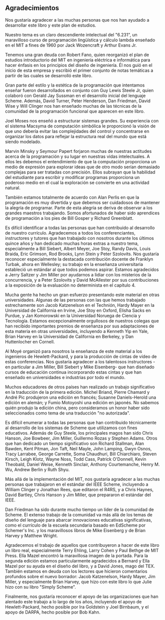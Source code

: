 ## Agradecimientos

Nos gustaría agradecer a las muchas personas que nos han ayudado a desarrollar este libro y este plan de estudios.

Nuestro tema es un claro descendiente intelectual del "6.231", un maravilloso curso de programación lingüística y cálculo lambda enseñado en el MIT a fines de 1960 por Jack Wozencraft y Arthur Evans Jr.

Tenemos una gran deuda con Robert Fano, quien reorganizó el plan de estudios introductorio del MIT en ingeniería eléctrica e informática para hacer énfasis en los principios del diseño de ingeniería. Él nos guió en el inicio de esta empresa y escribió el primer conjunto de notas temáticas a partir de las cuales se desarrolló este libro.

Gran parte del estilo y la estética de la programación que intentamos enseñar fueron desarrollados en conjunto con Guy Lewis Steele Jr, quien colaboró con Gerald Jay Sussman en el desarrollo inicial del lenguaje Scheme. Además, David Turner, Peter Henderson, Dan Friedman, David Wise y Will Clinger nos han enseñado muchas de las técnicas de la comunidad de la programación funcional que aparecen en este libro.

Joel Moses nos enseñó a estructurar sistemas grandes. Su experiencia con el sistema Macsyma de computación simbólica le proporcionó la visión de que uno debería evitar las complejidades del control y concentrarse en organizar los datos para reflejar la estructura real del mundo que está siendo modelado.

Marvin Minsky y Seymour Papert forjaron muchas de nuestras actitudes acerca de la programación y su lugar en nuestras vidas intelectuales. A ellos les debemos el entendimiento de que la computación proporciona un medio de expresión para explorar ideas que de otro modo serían demasiado complejas para ser tratadas con precisión. Ellos subrayan que la habilidad del estudiante para escribir y modificar programas proporciona un poderoso medio en el cual la exploración se convierte en una actividad natural.

También estamos totalmente de acuerdo con Alan Perlis en que la programación es muy divertida y que debemos ser cuidadosos de mantener la alegría de programar. Parte de esta alegría se deriva de observar a los grandes maestros trabajando. Somos afortunados de haber sido aprendices de programación a los pies de Bill Gosper y Richard Greenblatt.

Es difícil identificar a todas las personas que han contribuido al desarrollo de nuestro currículo. Agradecemos a todos los conferenciantes, instructores y tutores que han trabajado con nosotros durante los últimos quince años y han dedicado muchas horas extras a nuestro tema, especialmente a Bill Siebert, Albert Meyer, Joe Stoy, Randy Davis, Louis Braida, Eric Grimson, Rod Brooks, Lynn Stein y Peter Szolovits. Nos gustaría reconocer especialmente la destacada contribución docente de Franklyn Turbak, ahora en Wellesley; su trabajo en la enseñanza universitaria estableció un estándar al que todos podemos aspirar. Estamos agradecidos a Jerry Saltzer y Jim Miller por ayudarnos a lidiar con los misterios de la concurrencia, y a Peter Szolovits y David McAllester por sus contribuciones a la exposición de la evaluación no determinista en el capítulo 4.

Mucha gente ha hecho un gran esfuerzo presentando este material en otras universidades. Algunas de las personas con las que hemos trabajado estrechamente son Jacob Katzenelson en el Technión, Hardy Mayer en la Universidad de California en Irvine, Joe Stoy en Oxford, Elisha Sacks en Purdue, y Jan Komorowski en la Universidad Noruega de Ciencia y Tecnología. Estamos excepcionalmente orgullosos de nuestros colegas que han recibido importantes premios de enseñanza por sus adaptaciones de esta materia en otras universidades, incluyendo a Kenneth Yip en Yale, Brian Harvey en la Universidad de California en Berkeley, y Dan Huttenlocher en Cornell.

Al Moyé organizó para nosotros la enseñanza de este material a los ingenieros de Hewlett-Packard, y para la producción de cintas de vídeo de estas conferencias. Nos gustaría agradecer a los talentosos instructores -en particular a Jim Miller, Bill Siebert y Mike Eisenberg- que han diseñado cursos de educación continua incorporando estas cintas y que han enseñado en universidades e industrias por todo el mundo.

Muchos educadores de otros países han realizado un trabajo significativo en la traducción de la primera edición. Michel Briand, Pierre Chamard y André Pic produjeron una edición en francés; Susanne Daniels-Herold una edición en alemán; y Fumio Motoyoshi una edición en japonés. No sabemos quién produjo la edición china, pero consideramos un honor haber sido seleccionados como tema de una traducción "no autorizada".

Es difícil enumerar a todas las personas que han contribuido técnicamente al desarrollo de los sistemas de Scheme que utilizamos con fines educativos. Además de Guy Steele, los principales magos han sido Chris Hanson, Joe Bowbeer, Jim Miller, Guillermo Rozas y Stephen Adams. Otros que han dedicado un tiempo significativo son Richard Stallman, Alan Bawden, Kent Pitman, Jon Taft, Neil Mayle, John Lamping, Gwyn Osnos, Tracy Larrabee, George Carrette, Soma Chaudhuri, Bill Chiarchiaro, Steven Kirsch, Leigh Klotz, Wayne Noss, Todd Cass, Patrick O'Donnell, Kevin Theobald, Daniel Weise, Kenneth Sinclair, Anthony Courtemanche, Henry M. Wu, Andrew Berlin y Ruth Shyu.

Más allá de la implementación del MIT, nos gustaría agradecer a las muchas personas que trabajaron en el estándar del IEEE Scheme, incluyendo a William Clinger y Jonathan Rees, que editaron el R4RS, y a Chris Haynes, David Bartley, Chris Hanson y Jim Miller, que prepararon el estándar del IEEE.

Dan Friedman ha sido durante mucho tiempo un líder de la comunidad de Scheme. El extenso trabajo de la comunidad va más allá de los temas de diseño del lenguaje para abarcar innovaciones educativas significativas, como el currículo de la escuela secundaria basado en EdScheme por Schemer's Inc. y los maravillosos libros de Mike Eisenberg y de Brian Harvey y Matthew Wright.

Agradecemos el trabajo de aquellos que contribuyeron a hacer de este libro un libro real, especialmente Terry Ehling, Larry Cohen y Paul Bethge de MIT Press. Ella Mazel encontró la maravillosa imagen de la portada. Para la segunda edición estamos particularmente agradecidos a Bernard y Ella Mazel por su ayuda en el diseño del libro, y a David Jones, mago del TEX. También estamos en deuda con los lectores que hicieron comentarios profundos sobre el nuevo borrador: Jacob Katzenelson, Hardy Mayer, Jim Miller, y especialmente Brian Harvey, que hizo con este libro lo que Julie hizo con su libro "Simply Scheme".

Finalmente, nos gustaría reconocer el apoyo de las organizaciones que han alentado este trabajo a lo largo de los años, incluyendo el apoyo de Hewlett-Packard, hecho posible por Ira Goldstein y Joel Birnbaum, y el apoyo de DARPA, hecho posible por Bob Kahn.